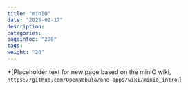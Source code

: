 ```yaml
---
title: "minIO"
date: "2025-02-17"
description:
categories:
pageintoc: "200"
tags:
weight: "20"
---
```


<a id="minio"></a>

<!--# minIO -->

+[Placeholder text for new page based on the minIO wiki, `https://github.com/OpenNebula/one-apps/wiki/minio_intro`.]
